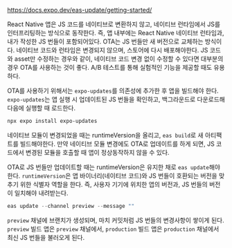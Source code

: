 https://docs.expo.dev/eas-update/getting-started/

React Native 앱은 JS 코드를 네이티브로 변환하지 않고, 네이티브 런타임에서 JS를 인터프리팅하는 방식으로 동작한다. 즉, 앱 내부에는 React Native 네이티브 런타임과, 내가 작성한 JS 번들이 포함되어있다. OTA는 JS 번들만 새 버전으로 교체하는 방식이다. 네이티브 코드와 런타임은 변경되지 않으며, 스토어에 다시 배포해야한다. JS 코드와 asset만 수정하는 경우와 같이, 네이티브 코드 변경 없이 수정할 수 있다면 대부분의 경우 OTA를 사용하는 것이 좋다. A/B 테스트를 통해 실험적인 기능을 제공할 때도 유용하다.

OTA를 사용하기 위해서는 `expo-updates`를 의존성에 추가한 후 앱을 빌드해야 한다. `expo-updates`는 앱 실행 시 업데이트된 JS 번들을 확인하고, 백그라운드로 다운로드해 다음에 실행할 때 로드한다.
``` powershell
npx expo install expo-updates
```

네이티브 모듈이 변경되었을 때는 runtimeVersion을 올리고, `eas build`로 새 아티팩트를 빌드해야한다. 만약 네이티브 모듈 변경에도 OTA로 업데이트를 하게 되면, JS 코드에서 변경된 모듈을 호출할 때 앱이 정상동작하지 않을 수 있다.

OTA로 JS 번들만 업데이트할 때는 runtimeVersion은 유지한 채로 `eas update`해야 한다. `runtimeVersion`은 앱 바이너리(네이티브 코드)와 JS 번들이 호환되는 버전을 맞추기 위한 식별자 역할을 한다. 즉, 사용자 기기에 위치한 앱의 버전과, JS 번들의 버전이 일치해야 내려받는다.

``` powershell
eas update --channel preview --message ""
```
`preview` 채널에 브랜치가 생성되며, 마치 커밋처럼 JS 번들의 변경사항이 쌓이게 된다. `preview` 빌드 앱은 `preview` 채널에서, `production` 빌드 앱은 `production` 채널에서 최신 JS 번들을 불러오게 된다.